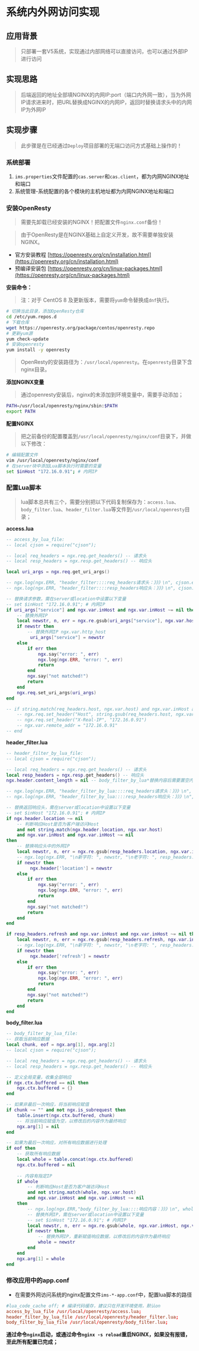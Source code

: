 # 系统内外网访问实现


## 应用背景

> 只部署一套V5系统，实现通过内部网络可以直接访问，也可以通过外部IP进行访问



## 实现思路

> 后端返回的地址全部填NGINX的内网IP:port（端口内外网一致），当为外网IP请求进来时，把URL替换成NGINX的内网IP，返回时替换请求头中的内网IP为外网IP



## 实现步骤

> 此步骤是在已经通过`Deploy`项目部署的无端口访问方式基础上操作的！


### 系统部署

1. `ims.properties`文件配置的`cas.server`和`cas.client`，都为内网NGINX地址和端口
2. 系统管理-系统配置的各个模块的主机地址都为内网NGINX地址和端口



### 安装OpenResty


> 需要先卸载已经安装的NGINX！把配置文件`nginx.conf`备份！


> 由于OpenResty是在NGINX基础上自定义开发，故不需要单独安装NGINX。

* 官方安装教程 [https://openresty.org/cn/installation.html](https://openresty.org/cn/installation.html)
* 预编译安装包 [https://openresty.org/cn/linux-packages.html](https://openresty.org/cn/linux-packages.html)


**安装命令：**

> 注：对于 CentOS 8 及更新版本，需要将`yum`命令替换成`dnf`执行。

```bash
# 切换当此目录，添加OpenResty仓库
cd /etc/yum.repos.d
# 下载仓库
wget https://openresty.org/package/centos/openresty.repo
# 更新yum源
yum check-update
# 安装openresty
yum install -y openresty
```

> OpenResty的安装路径为：`/usr/local/openresty`。在`openresty`目录下含nginx目录。


**添加NGINX变量**

> 通过openresty安装后，nginx的未添加到环境变量中，需要手动添加；

```bash
PATH=/usr/local/openresty/nginx/sbin:$PATH
export PATH
```


**配置NGINX**

> 把之前备份的配置覆盖到`/usr/local/openresty/nginx/conf`目录下，并做以下修改：

```bash
# 编辑配置文件
vim /usr/local/openresty/nginx/conf
# 在server块中添加Lua脚本执行时需要的变量
set $inHost "172.16.0.91"; # 内网IP
```



### 配置Lua脚本


> lua脚本总共有三个，需要分别把以下代码复制保存为：`access.lua`、`body_filter.lua`、`header_filter.lua`等文件到`/usr/local/openresty`目录；


**access.lua**

```lua
-- access_by_lua_file:
-- local cjson = require("cjson");

-- local req_headers = ngx.req.get_headers() -- 请求头
-- local resp_headers = ngx.resp.get_headers() -- 响应头

local uri_args = ngx.req.get_uri_args()

-- ngx.log(ngx.ERR, "header_filter::::req_headers请求头：》》》\n", cjson.encode(req_headers), "\n《《《")
-- ngx.log(ngx.ERR, "header_filter::::resp_headers响应头：》》》\n", cjson.encode(resp_headers), "\n《《《")

-- 替换请求参数，需在server或location中设置以下变量
-- set $inHost "172.16.0.91"; # 内网IP
if uri_args["service"] and ngx.var.inHost and ngx.var.inHost ~= nil then
    -- 替换外网IP
    local newstr, n, err = ngx.re.gsub(uri_args["service"], ngx.var.host, ngx.var.inHost, "i")
    if newstr then
        -- 替换外网IP ngx.var.http_host
         uri_args["service"] = newstr
    else
        if err then
            ngx.say("error: ", err)
            ngx.log(ngx.ERR, "error: ", err)
            return
        end
        ngx.say("not matched!")
        return
    end
    ngx.req.set_uri_args(uri_args)
end

-- if string.match(req_headers.host, ngx.var.host) and ngx.var.inHost and ngx.var.inHost ~= nil then
    -- ngx.req.set_header("Host", string.gsub(req_headers.host, ngx.var.host, ngx.var.inHost))
    -- ngx.req.set_header("X-Real-IP", "172.16.0.91")
    -- ngx.var.remote_addr = "172.16.0.91"
-- end
```


**header_filter.lua**

```lua
-- header_filter_by_lua_file:
-- local cjson = require("cjson");

-- local req_headers = ngx.req.get_headers() -- 请求头
local resp_headers = ngx.resp.get_headers() -- 响应头
ngx.header.content_length = nil -- body_filter_by_lua*替换内容后需要置空内容长度

-- ngx.log(ngx.ERR, "header_filter_by_lua::::req_headers请求头：》》》\n", cjson.encode(req_headers), "\n《《《")
-- ngx.log(ngx.ERR, "header_filter_by_lua::::resp_headers响应头：》》》\n", cjson.encode(resp_headers), "\n《《《")

-- 替换返回响应头，需在server或location中设置以下变量
-- set $inHost "172.16.0.91"; # 内网IP
if ngx.header.location ~= nil
    -- 判断响应Host是否为客户端访问Host
    and not string.match(ngx.header.location, ngx.var.host)
    and ngx.var.inHost and ngx.var.inHost ~= nil
then
    -- 替换响应头中的外网IP
    local newstr, n, err = ngx.re.gsub(resp_headers.location, ngx.var.inHost, ngx.var.host, "i")
    -- ngx.log(ngx.ERR, "\n新字符: ", newstr, "\n老字符: ", resp_headers.location,"\n", ngx.var.host,"\n")
    if newstr then
         ngx.header['location'] = newstr
    else
        if err then
            ngx.say("error: ", err)
            ngx.log(ngx.ERR, "error: ", err)
            return
        end
        ngx.say("not matched!")
        return
    end
end

if resp_headers.refresh and ngx.var.inHost and ngx.var.inHost ~= nil then
    local newstr, n, err = ngx.re.gsub(resp_headers.refresh, ngx.var.inHost, ngx.var.host, "i")
    -- ngx.log(ngx.ERR, "\n新字符: ", newstr, "\n老字符: ", resp_headers.refresh,"\n", ngx.var.host,"\n")
    if newstr then
         ngx.header['refresh'] = newstr
    else
        if err then
            ngx.say("error: ", err)
            ngx.log(ngx.ERR, "error: ", err)
            return
        end
        ngx.say("not matched!")
        return
    end
end
```


**body_filter.lua**

```lua
-- body_filter_by_lua_file:
-- 获取当前响应数据
local chunk, eof = ngx.arg[1], ngx.arg[2]
-- local cjson = require("cjson");

-- local req_headers = ngx.req.get_headers() -- 请求头
-- local resp_headers = ngx.resp.get_headers() -- 响应头

-- 定义全局变量，收集全部响应
if ngx.ctx.buffered == nil then
    ngx.ctx.buffered = {}
end

-- 如果非最后一次响应，将当前响应赋值
if chunk ~= "" and not ngx.is_subrequest then
    table.insert(ngx.ctx.buffered, chunk)
    -- 将当前响应赋值为空，以修改后的内容作为最终响应
    ngx.arg[1] = nil
end

-- 如果为最后一次响应，对所有响应数据进行处理
if eof then
    -- 获取所有响应数据
    local whole = table.concat(ngx.ctx.buffered)
    ngx.ctx.buffered = nil
    
    -- 内容有指定IP
    if whole
        -- 判断响应Host是否为客户端访问Host
        and not string.match(whole, ngx.var.host)
        and ngx.var.inHost and ngx.var.inHost ~= nil
    then
        -- ngx.log(ngx.ERR,"body_filter_by_lua::::响应内容：》》》\n", whole, "\n《《《")
        -- 替换外网IP，需在server或location中设置以下变量
        -- set $inHost "172.16.0.91"; # 内网IP
        local newstr, n, err = ngx.re.gsub(whole, ngx.var.inHost, ngx.var.host, "i")
        if newstr then
            -- 替换外网IP，重新赋值响应数据，以修改后的内容作为最终响应
            whole = newstr
        end
    end
    ngx.arg[1] = whole
end
```



### 修改应用中的app.conf

- 在需要外网访问系统的nginx配置文件`ims-*-app.conf`中，配置lua脚本的路径

```conf
#lua_code_cache off; # 编译代码缓存，建议只在开发环境使用，默认on
access_by_lua_file /usr/local/openresty/access.lua;
header_filter_by_lua_file /usr/local/openresty/header_filter.lua;
body_filter_by_lua_file /usr/local/openresty/body_filter.lua;
```

**通过命令`nginx`启动，或通过命令`nginx -s reload`重启NGINX，如果没有报错，至此所有配置已完成；**

